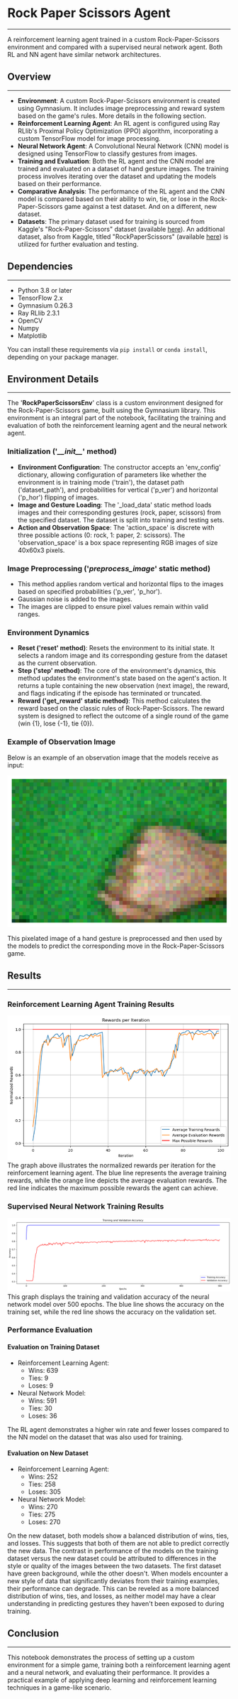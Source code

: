 # Rock Paper Scissors Agent

---
A reinforcement learning agent trained in a custom Rock-Paper-Scissors environment 
and compared with a supervised neural network agent. 
Both RL and NN agent have similar network architectures.

## Overview

---
- **Environment**: A custom Rock-Paper-Scissors environment is created using Gymnasium. 
It includes image preprocessing and reward system based on the game's rules.
More details in the following section.
- **Reinforcement Learning Agent**: An RL agent is configured using Ray RLlib's
Proximal Policy Optimization (PPO) algorithm, incorporating a custom TensorFlow
model for image processing.
- **Neural Network Agent**: A Convolutional Neural Network (CNN) model is designed using 
TensorFlow to classify gestures from images.
- **Training and Evaluation**: Both the RL agent and the CNN model are trained and evaluated
on a dataset of hand gesture images. The training process involves iterating over
the dataset and updating the models based on their performance.
- **Comparative Analysis**: The performance of the RL agent and the CNN model is compared based
on their ability to win, tie, or lose in the Rock-Paper-Scissors game against a test dataset.
And on a different, new dataset.
- **Datasets**: The primary dataset used for training is sourced from Kaggle's "Rock-Paper-Scissors"
dataset (available [here](https://www.kaggle.com/datasets/drgfreeman/rockpaperscissors)).
An additional dataset, also from Kaggle, titled "RockPaperScissors"
(available [here](https://www.kaggle.com/datasets/yash811/rockpaperscissors/data))
is utilized for further evaluation and testing.

## Dependencies

---
* Python 3.8 or later
* TensorFlow 2.x
* Gymnasium 0.26.3
* Ray RLlib 2.3.1
* OpenCV
* Numpy
* Matplotlib

You can install these requirements via `pip install` or `conda install`,
depending on your package manager.

## Environment Details

---
The '**RockPaperScissorsEnv**' class is a custom environment designed for the Rock-Paper-Scissors game,
built using the Gymnasium library. This environment is an integral part of the notebook,
facilitating the training and evaluation of both the reinforcement learning agent
and the neural network agent.

### Initialization ('*\_\_init\_\_*' method)
* **Environment Configuration**: The constructor accepts an 'env_config' dictionary,
allowing configuration of parameters like whether the environment is in training mode ('train'),
the dataset path ('dataset_path'), and probabilities for vertical ('p_ver')
and horizontal ('p_hor') flipping of images.
* **Image and Gesture Loading**: The '_load_data' static method loads images
and their corresponding gestures (rock, paper, scissors) from the specified dataset.
The dataset is split into training and testing sets.
* **Action and Observation Space**: The 'action_space' is discrete with three possible actions
(0: rock, 1: paper, 2: scissors). The 'observation_space' is a box space representing RGB images
of size 40x60x3 pixels.
### Image Preprocessing ('*preprocess_image*' static method)
* This method applies random vertical and horizontal flips to the images based
on specified probabilities ('p_ver', 'p_hor').
* Gaussian noise is added to the images.
* The images are clipped to ensure pixel values remain within valid ranges.

### Environment Dynamics
* **Reset ('reset' method)**: Resets the environment to its initial state. 
It selects a random image and its corresponding gesture from the dataset as the current observation.
* **Step ('step' method)**: The core of the environment's dynamics,
this method updates the environment's state based on the agent's action.
It returns a tuple containing the new observation (next image), the reward,
and flags indicating if the episode has terminated or truncated.
* **Reward ('get_reward' static method)**: This method calculates the reward based on the classic
rules of Rock-Paper-Scissors. The reward system is designed to reflect the outcome
of a single round of the game (win {1}, lose {-1}, tie {0}).

### Example of Observation Image

Below is an example of an observation image that the models receive as input:

![Observation Image Example](./images/obs_example.png)

This pixelated image of a hand gesture is preprocessed and then used by the models to predict the
corresponding move in the Rock-Paper-Scissors game.

## Results

---

### Reinforcement Learning Agent Training Results

![Observation Image Example](./images/rl_training.png)
The graph above illustrates the normalized rewards per iteration for the reinforcement learning
agent. The blue line represents the average training rewards, while the orange line depicts
the average evaluation rewards. The red line indicates the maximum possible rewards the agent
can achieve.

### Supervised Neural Network Training Results

![Observation Image Example](./images/nn_training.png)
This graph displays the training and validation accuracy of the neural network model over 500 epochs.
The blue line shows the accuracy on the training set, while the red line shows the accuracy
on the validation set.

### Performance Evaluation
#### Evaluation on Training Dataset
* Reinforcement Learning Agent:
  * Wins: 639
  * Ties: 9
  * Loses: 9
* Neural Network Model:
  * Wins: 591 
  * Ties: 30 
  * Loses: 36

The RL agent demonstrates a higher win rate and fewer losses compared to the NN model
on the dataset that was also used for training.

#### Evaluation on New Dataset
* Reinforcement Learning Agent:
  * Wins: 252
  * Ties: 258
  * Loses: 305
* Neural Network Model:
  * Wins: 270
  * Ties: 275
  * Loses: 270

On the new dataset, both models show a balanced distribution of wins, ties, and losses.
This suggests that both of them are not able to predict correctly the new data.
The contrast in performance of the models on the training dataset versus the new dataset could
be attributed to differences in the style or quality of the images between the two datasets.
The first dataset have green background, while the other doesn't. When models encounter
a new style of data that significantly deviates from their training examples,
their performance can degrade. This can be reveled as a more balanced distribution
of wins, ties, and losses, as neither model may have a clear understanding in 
predicting gestures they haven't been exposed to during training.

## Conclusion

---
This notebook demonstrates the process of setting up a custom environment for a simple game,
training both a reinforcement learning agent and a neural network, and evaluating their performance.
It provides a practical example of applying deep learning and reinforcement learning techniques
in a game-like scenario.
